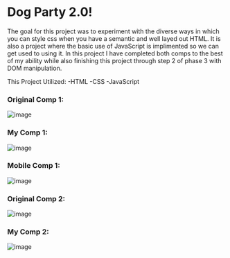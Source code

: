 # Dog Party 2.0!

The goal for this project was to experiment with the diverse ways in which you can style css when you have a semantic and well layed out HTML. It is also a project where the basic use of JavaScript is implimented so we can get used to using it. In this project I have completed both comps to the best of my ability while also finishing this project through step 2 of phase 3 with DOM manipulation.

This Project Utilized:
-HTML
-CSS
-JavaScript

### Original Comp 1:
![image](https://user-images.githubusercontent.com/47184994/56932121-bc1ef300-6a9f-11e9-8c24-bb5ebcaff98e.png)

### My Comp 1:
![image](https://user-images.githubusercontent.com/47184994/57052194-09879580-6c43-11e9-8066-8a248af52837.png)

### Mobile Comp 1:
![image](https://user-images.githubusercontent.com/47184994/57234675-66d26c80-6fde-11e9-8f33-09ceb2e4318b.png)

### Original Comp 2:
![image](https://user-images.githubusercontent.com/47184994/57184848-2f00e300-6e7f-11e9-8b94-a9ca860f39c5.png)

### My Comp 2:
![image](https://user-images.githubusercontent.com/47184994/57185947-4ea20680-6e93-11e9-9fce-ffa9be6ea39c.png)
